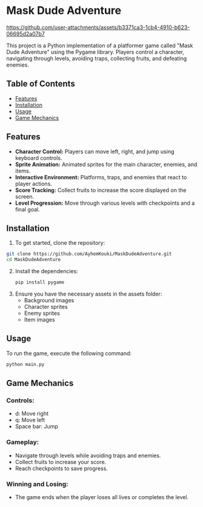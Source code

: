 # Mask Dude Adventure


https://github.com/user-attachments/assets/b3371ca3-1cb4-4910-b623-06695d2a07b7


This project is a Python implementation of a platformer game called "Mask Dude Adventure" using the Pygame library. Players control a character, navigating through levels, avoiding traps, collecting fruits, and defeating enemies.

## Table of Contents
- [Features](#features)
- [Installation](#installation)
- [Usage](#usage)
- [Game Mechanics](#game-mechanics)

## Features
- **Character Control:** Players can move left, right, and jump using keyboard controls.
- **Sprite Animation:** Animated sprites for the main character, enemies, and items.
- **Interactive Environment:** Platforms, traps, and enemies that react to player actions.
- **Score Tracking:** Collect fruits to increase the score displayed on the screen.
- **Level Progression:** Move through various levels with checkpoints and a final goal.

## Installation
1. To get started, clone the repository:

```bash
git clone https://github.com/AyhemKouki/MaskDudeAdventure.git
cd MaskDudeAdventure
```
2. Install the dependencies:
    ```bash
    pip install pygame
    ```
3. Ensure you have the necessary assets in the assets folder:
    - Background images
    - Character sprites
    - Enemy sprites
    - Item images
## Usage
To run the game, execute the following command:
  ```bash
  python main.py
  ```
## Game Mechanics
  ### Controls:
  - d: Move right
  - q: Move left
  - Space bar: Jump
  ### Gameplay:
  - Navigate through levels while avoiding traps and enemies.
  - Collect fruits to increase your score.
  - Reach checkpoints to save progress.
  ### Winning and Losing:
  - The game ends when the player loses all lives or completes the level.

